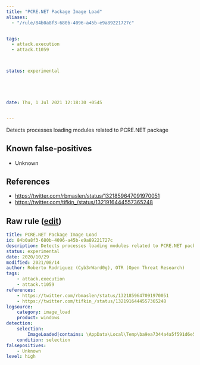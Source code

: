 ```yaml
---
title: "PCRE.NET Package Image Load"
aliases:
  - "/rule/84b0a8f3-680b-4096-a45b-e9a89221727c"


tags:
  - attack.execution
  - attack.t1059



status: experimental





date: Thu, 1 Jul 2021 12:18:30 +0545


---
```


Detects processes loading modules related to PCRE.NET package

<!--more-->


## Known false-positives

* Unknown



## References

* https://twitter.com/rbmaslen/status/1321859647091970051
* https://twitter.com/tifkin_/status/1321916444557365248


## Raw rule ([edit](https://github.com/SigmaHQ/sigma/edit/master/rules/windows/image_load/image_load_pcre_net_load.yml))
```yaml
title: PCRE.NET Package Image Load
id: 84b0a8f3-680b-4096-a45b-e9a89221727c
description: Detects processes loading modules related to PCRE.NET package
status: experimental
date: 2020/10/29
modified: 2021/08/14
author: Roberto Rodriguez (Cyb3rWard0g), OTR (Open Threat Research)
tags:
    - attack.execution
    - attack.t1059
references:
    - https://twitter.com/rbmaslen/status/1321859647091970051
    - https://twitter.com/tifkin_/status/1321916444557365248
logsource:
    category: image_load
    product: windows
detection:
    selection: 
        ImageLoaded|contains: \AppData\Local\Temp\ba9ea7344a4a5f591d6e5dc32a13494b\
    condition: selection
falsepositives:
    - Unknown
level: high

```
